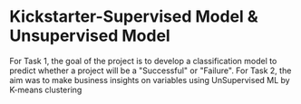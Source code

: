 # Kickstarter-Supervised Model & Unsupervised Model
For Task 1, the goal of the project is to develop a classification model to predict whether a project will be a "Successful" or "Failure". For Task 2, the aim was to make business insights on variables using UnSupervised ML by K-means clustering
